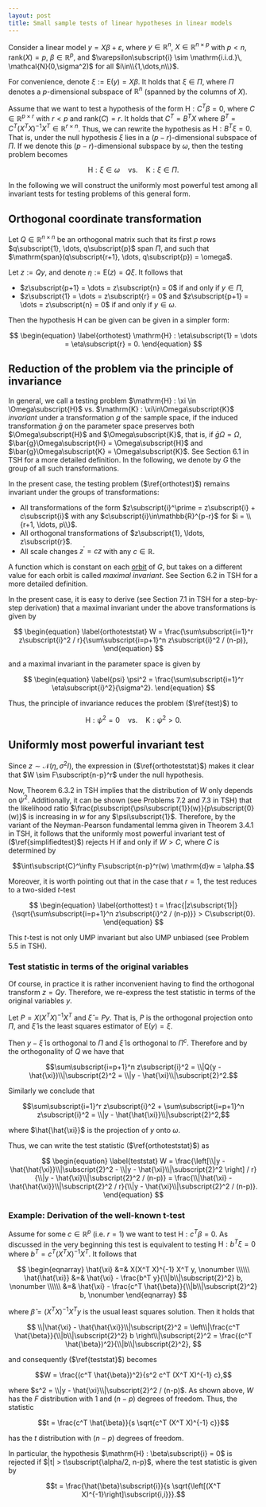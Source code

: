 ```yaml
---
layout: post
title: Small sample tests of linear hypotheses in linear models 
---
```


Consider a linear model $y = X\beta + \varepsilon$, where $y\in\mathbb{R}^n$, $X\in\mathbb{R}^{n\times p}$ with $p < n$, $\mathrm{rank}(X) = p$, $\beta\in\mathbb{R}^p$, and $\varepsilon\subscript{i} \sim \mathrm{i.i.d.}\, \mathcal{N}(0,\sigma^2)$ for all $i\in\\{1,\dots,n\\}$.

For convenience, denote $\xi := \mathrm{E}(y) = X\beta$. It holds that $\xi\in\Pi$, where $\Pi$ denotes a $p$-dimensional subspace of $\mathbb{R}^n$ (spanned by the columns of $X$).

Assume that we want to test a hypothesis of the form $\mathrm{H} : C^T \beta = 0$, where $C \in \mathbb{R}^{p\times r}$ with $r < p$ and $\mathrm{rank}(C) = r$. It holds that $C^T = B^T X$ where $B^T = C^T(X^T X)^{-1} X^T \in \mathbb{R}^{r\times n}$. Thus, we can rewrite the hypothesis as $\mathrm{H} : B^T \xi = 0$. That is, under the null hypothesis $\xi$ lies in a $(p-r)$-dimensional subspace of $\Pi$. If we denote this $(p-r)$-dimensional subspace by $\omega$, then the testing problem becomes

$$
\begin{equation}
\label{test}
\mathrm{H} : \xi \in \omega \quad\mathrm{vs.}\quad \mathrm{K} : \xi\in\Pi.
\end{equation}
$$

In the following we will construct the uniformly most powerful test among all invariant tests for testing problems of this general form.

## Orthogonal coordinate transformation

Let $Q\in\mathbb{R}^{n\times n}$ be an orthogonal matrix such that its first $p$ rows $q\subscript{1}, \dots, q\subscript{p}$ span $\Pi$, and such that $\mathrm{span}(q\subscript{r+1}, \dots, q\subscript{p}) = \omega$.

Let $z := Qy$, and denote $\eta := \mathrm{E}(z) = Q\xi$. It follows that 

* $z\subscript{p+1} = \dots = z\subscript{n} = 0$ if and only if $y\in\Pi$,
* $z\subscript{1} = \dots = z\subscript{r} = 0$ and $z\subscript{p+1} = \dots = z\subscript{n} = 0$ if and only if $y\in\omega$.

Then the hypothesis H can be given can be given in a simpler form:

$$
\begin{equation}
\label{orthotest}
\mathrm{H} : \eta\subscript{1} = \dots = \eta\subscript{r} = 0.
\end{equation}
$$

## Reduction of the problem via the principle of invariance

In general, we call a testing problem $\mathrm{H} : \xi \in \Omega\subscript{H}$ vs. $\mathrm{K} : \xi\in\Omega\subscript{K}$ *invariant* under a transformation $g$ of the sample space, if the induced transformation $\bar{g}$ on the parameter space preserves both $\Omega\subscript{H}$ and $\Omega\subscript{K}$, that is, if $\bar{g}\Omega = \Omega$, $\bar{g}\Omega\subscript{H} = \Omega\subscript{H}$ and $\bar{g}\Omega\subscript{K} = \Omega\subscript{K}$. See Section 6.1 in TSH for a more detailed definition. In the following, we denote by $G$ the group of all such transformations.

In the present case, the testing problem ($\ref{orthotest}$) remains invariant under the groups of transformations:

* All transformations of the form $z\subscript{i}^\prime = z\subscript{i} + c\subscript{i}$ with any $c\subscript{i}\in\mathbb{R}^{p-r}$ for $i = \\{r+1, \ldots, p\\}$.
* All orthogonal transformations of $z\subscript{1}, \ldots, z\subscript{r}$.
* All scale changes $z^\prime = cz$ with any $c\in\mathbb{R}$.

A function which is constant on each [orbit](https://en.wikipedia.org/wiki/Group_action#Orbits_and_stabilizers) of $G$, but takes on a different value for each orbit is called *maximal invariant*. See Section 6.2 in TSH for a more detailed definition.

In the present case, it is easy to derive (see Section 7.1 in TSH for a step-by-step derivation) that a maximal invariant under the above transformations is given by

$$
\begin{equation}
\label{orthoteststat}
W = \frac{\sum\subscript{i=1}^r z\subscript{i}^2 / r}{\sum\subscript{i=p+1}^n z\subscript{i}^2 / (n-p)},
\end{equation}
$$ 

and a maximal invariant in the parameter space is given by

$$
\begin{equation}
\label{psi}
\psi^2 = \frac{\sum\subscript{i=1}^r \eta\subscript{i}^2}{\sigma^2}.
\end{equation}
$$ 

Thus, the principle of invariance reduces the problem ($\ref{test}$) to

$$
\begin{equation}
\label{simplifiedtest}
\mathrm{H} : \psi^2 = 0 \quad\mathrm{vs.}\quad \mathrm{K} : \psi^2 > 0.
\end{equation}
$$

## Uniformly most powerful invariant test

Since $z \sim \mathcal{N}(\eta, \sigma^2 I)$, the expression in ($\ref{orthoteststat}$) makes it clear that $W \sim F\subscript{n-p}^r$ under the null hypothesis.

Now, Theorem 6.3.2 in TSH implies that the distribution of $W$ only depends on $\psi^2$.
Additionally, it can be shown (see Problems 7.2 and 7.3 in TSH) that the likelihood ratio $\frac{p\subscript{\psi\subscript{1}}(w)}{p\subscript{0}(w)}$ is increasing in $w$ for any $\psi\subscript{1}$. Therefore, by the variant of the Neyman-Pearson fundamental lemma given in Theorem 3.4.1 in TSH, it follows that the uniformly most powerful invariant test of ($\ref{simplifiedtest}$) rejects H if and only if $W > C$, where $C$ is determined by

$$\int\subscript{C}^\infty F\subscript{n-p}^r(w) \mathrm{d}w = \alpha.$$

Moreover, it is worth pointing out that in the case that $r=1$, the test reduces to a two-sided $t$-test

$$
\begin{equation}
\label{orthottest}
t = \frac{|z\subscript{1}|}{\sqrt{\sum\subscript{i=p+1}^n z\subscript{i}^2 / (n-p)}} > C\subscript{0}.
\end{equation}
$$

This $t$-test is not only UMP invariant but also UMP unbiased (see Problem 5.5 in TSH).

### Test statistic in terms of the original variables

Of course, in practice it is rather inconvenient having to find the orthogonal transform $z = Qy$. Therefore, we re-express the test statistic in terms of the original variables $y$.

Let $P = X(X^T X)^{-1}X^T$ and $\hat{\xi} = Py$. That is, $P$ is the orthogonal projection onto $\Pi$, and $\hat{\xi}$ is the least squares estimator of $\mathrm{E}(y) = \xi$.

Then $y - \hat{\xi}$ is orthogonal to $\Pi$ and $\hat{\xi}$ is orthogonal to $\Pi^c$. Therefore and by the orthogonality of $Q$ we have that

$$\sum\subscript{i=p+1}^n z\subscript{i}^2 = \\|Q(y - \hat{\xi})\\|\subscript{2}^2 = \\|y - \hat{\xi}\\|\subscript{2}^2.$$

Similarly we conclude that

$$\sum\subscript{i=1}^r z\subscript{i}^2 + \sum\subscript{i=p+1}^n z\subscript{i}^2 = \\|y - \hat{\hat{\xi}}\\|\subscript{2}^2,$$

where $\hat{\hat{\xi}}$ is the projection of $y$ onto $\omega$.

Thus, we can write the test statistic ($\ref{orthoteststat}$) as

$$
\begin{equation}
\label{teststat}
W = \frac{\left[\\|y - \hat{\hat{\xi}}\\|\subscript{2}^2 - \\|y - \hat{\xi}\\|\subscript{2}^2 \right] / r}{\\|y - \hat{\xi}\\|\subscript{2}^2 / (n-p)} = \frac{\\|\hat{\xi} - \hat{\hat{\xi}}\\|\subscript{2}^2 / r}{\\|y - \hat{\xi}\\|\subscript{2}^2 / (n-p)}.
\end{equation}
$$ 

### Example: Derivation of the well-known t-test

Assume for some $c\in\mathbb{R}^p$ (i.e. $r=1$) we want to test $\mathrm{H} : c^T \beta = 0$. As discussed in the very beginning this test is equivalent to testing $\mathrm{H} : b^T \xi = 0$ where $b^T = c^T(X^T X)^{-1}X^T$. It follows that 

$$
\begin{eqnarray}
\hat{\xi} &=& X(X^T X)^{-1} X^T y, \nonumber \\\\\\
\hat{\hat{\xi}} &=& \hat{\xi} - \frac{b^T y}{\\|b\\|\subscript{2}^2} b, \nonumber \\\\\\
&=& \hat{\xi} - \frac{c^T \hat{\beta}}{\\|b\\|\subscript{2}^2} b, \nonumber 
\end{eqnarray}
$$

where $\hat{\beta} = (X^T X)^{-1} X^T y$ is the usual least squares solution. Then it holds that

$$
\\|\hat{\xi} - \hat{\hat{\xi}}\\|\subscript{2}^2 = \left\\|\frac{c^T \hat{\beta}}{\\|b\\|\subscript{2}^2} b \right\\|\subscript{2}^2 = \frac{(c^T \hat{\beta})^2}{\\|b\\|\subscript{2}^2},
$$

and consequently ($\ref{teststat}$) becomes

$$W = \frac{(c^T \hat{\beta})^2}{s^2 c^T (X^T X)^{-1} c},$$

where $s^2 = \\|y - \hat{\xi}\\|\subscript{2}^2 / (n-p)$. As shown above, $W$ has the $F$ distribution with 1 and $(n-p)$ degrees of freedom. Thus, the statistic

$$t = \frac{c^T \hat{\beta}}{s \sqrt{c^T (X^T X)^{-1} c}}$$

has the $t$ distribution with $(n-p)$ degrees of freedom.

In particular, the hypothesis $\mathrm{H} : \beta\subscript{i} = 0$ is rejected if $|t| > t\subscript{\alpha/2, n-p}$, where the test statistic is given by 

$$t = \frac{\hat{\beta}\subscript{i}}{s \sqrt{\left[(X^T X)^{-1}\right]\subscript{i,i}}}.$$
